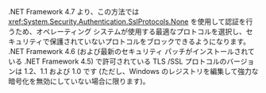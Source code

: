 .NET Framework 4.7 より、この方法では <xref:System.Security.Authentication.SslProtocols.None> を使用して認証を行うため、オペレーティング システムが使用する最適なプロトコルを選択し、セキュリティで保護されていないプロトコルをブロックできるようになります。 .NET Framework 4.6 (および最新のセキュリティ パッチがインストールされている .NET Framework 4.5) で許可されている TLS /SSL プロトコルのバージョンは 1.2、1.1 および 1.0 です (ただし、Windows のレジストリを編集して強力な暗号化を無効にしていない場合に限ります)。
